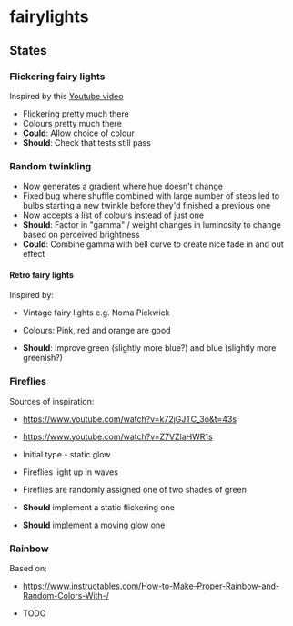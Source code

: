 # fairylights

## States

### Flickering fairy lights

Inspired by this [Youtube video](https://www.youtube.com/watch?v=zeOw5MZWq24)

- Flickering pretty much there
- Colours pretty much there
- **Could**: Allow choice of colour
- **Should**: Check that tests still pass

### Random twinkling

- Now generates a gradient where hue doesn't change
- Fixed bug where shuffle combined with large number of steps led to bulbs starting a new twinkle before they'd finished a previous one
- Now accepts a list of colours instead of just one
- **Should**: Factor in "gamma" / weight changes in luminosity to change based on perceived brightness
- **Could**: Combine gamma with bell curve to create nice fade in and out effect

#### Retro fairy lights

Inspired by:
- Vintage fairy lights e.g. Noma Pickwick

- Colours: Pink, red and orange are good
- **Should**: Improve green (slightly more blue?) and blue (slightly more greenish?)

### Fireflies

Sources of inspiration:
- https://www.youtube.com/watch?v=k72jGJTC_3o&t=43s
- https://www.youtube.com/watch?v=Z7VZlaHWR1s

- Initial type - static glow
- Fireflies light up in waves
- Fireflies are randomly assigned one of two shades of green
- **Should** implement a static flickering one
- **Should** implement a moving glow one

### Rainbow

Based on:
- https://www.instructables.com/How-to-Make-Proper-Rainbow-and-Random-Colors-With-/

- TODO

